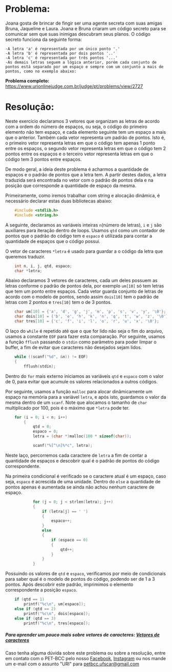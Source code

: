 # Problema:

Joana gosta de brincar de fingir ser uma agente secreta com suas amigas Bruna, Jaqueline e Laura. Joana e Bruna criaram um código secreto para se comunicar sem que suas inimigas descubram seus planos.
O código secreto funciona da seguinte forma:

    -A letra 'a' é representada por um único ponto '.'
    -A letra 'b' é representada por dois pontos '..'
    -A letra 'c' é representada por três pontos '...'
    -As demais letras seguem a lógica anterior, porém cada conjunto de pontos está separado por um espaço e sempre com um conjunto a mais de pontos, como no exemplo abaixo:


**Problema completo:** https://www.urionlinejudge.com.br/judge/pt/problems/view/2727

# Resoluçāo:

Neste exercício declaramos 3 vetores que organizam as letras de acordo com a ordem do número de espaços, ou seja, o código do primeiro elemento não tem espaço, e cada elemento seguinte tem um espaço a mais que o anterior. Também cada vetor representa um padrão de pontos. Isto é, o primeiro vetor representa letras em que o código tem apenas 1 ponto entre os espaços, o segundo vetor representa letras em que o código tem 2 pontos entre os espaços e o terceiro vetor representa letras em que o código tem 3 pontos entre espaços.  

De modo geral, a ideia deste problema é acharmos a quantidade de espaços e o padrão de pontos que a letra tem. A partir destes dados, a letra traduzida será encontrada no vetor com o padrão de pontos dela e na posição que corresponde a quantidade de espaço da mesma.

Primeiramente, como iremos trabalhar com string e alocação dinâmica, é necessário declarar estas duas bibliotecas abaixo:

```c
    #include <stdlib.h>
    #include <string.h>
```

A seguinte, declaramos as variáveis inteiras `n`(número de letras), `i` e `j` são auxiliares para iteração dentro de loops. Usamos `qtd` como um contador de pontos que o padrão do código tem e `espaco` é utilizada para contar a quantidade de espaços que o código possui.

O vetor de caracteres `*letra` é usado para guardar a o código da letra que queremos traduzir.

```c
    int n, i, j, qtd, espaco;
    char *letra;
```

Abaixo declaramos 3 vetores de caracteres, cada um deles possuem as letras conforme o padrão de pontos dela, por exemplo `um[10]` só tem letras que tem um ponto entre espaços. Cada vetor guarda conjunto de letras de acordo com o modelo de pontos, sendo assim `dois[10]` tem o padrão de letras com 2 pontos e `tres[10]` tem o de 3 pontos.

```c
    char um[10] = {'a', 'd', 'g', 'j', 'm', 'p', 's', 'v', 'y', '\0'};
    char dois[10] = {'b', 'e', 'h', 'k', 'n', 'q', 't', 'w', 'z', '\0'};
    char tres[10] = {'c', 'f', 'i', 'l', 'o', 'r', 'u', 'x', '\0'};
```

O laço do `while` é repetido até que o que for lido não seja o fim do arquivo, usamos a constante `EOF` para fazer esta comparação. Por seguinte, usamos a função `fflush` passando o `stdin` como parâmetro para poder limpar o buffer, a fim de evitar que caracteres não desejados sejam lidos.

```c
    while ((scanf("%d", &n)) != EOF)
    {
        fflush(stdin);
```

Dentro do `for` mais externo iniciamos as variáveis `qtd` e `espaco` com o valor de 0, para evitar que acumule os valores relacionados a outros códigos. 

Por seguinte, usamos a função `malloc` para alocar dinâmicamente um espaço na memória para a variável `letra`, e após isto, guardamos o valor da mesma dentro de um `scanf`. Note que alocamos o tamanho de `char` multiplicado por 100, pois é o máximo que `*letra` pode ter.

```c
    for (i = 0; i < n; i++)
        {
            qtd = 0;
            espaco = 0;
            letra = (char *)malloc(100 * sizeof(char));

            scanf("%[^\n]%*c", letra);
```

Neste laço, percorremos cada caractere de `letra` a fim de contar a quantidade de espaços e descobrir qual é o padrão de pontos do código correspondente. 

Na primeira condicional é verificado se o caractere atual é um espaço, caso seja, `espaco` é acrescida de uma unidade. Dentro do `else` a quantidade de pontos apenas é aumentada se ainda não achou nenhum caractere de espaço.

```c
            for (j = 0; j < strlen(letra); j++)
            {
                if (letra[j] == ' ')
                {
                    espaco++;
                }
                else
                {
                    if (espaco == 0)
                    {
                        qtd++;
                    }
                }
            }
```

Possuindo os valores de `qtd` e `espaco`, verificamos por meio de condicionais para saber qual é o modelo de pontos do código, podendo ser de 1 a 3 pontos. Após descobrir este padrão, imprimimos o elemento correspondente a posição `espaco`.

```c
    if (qtd == 1)
        printf("%c\n", um[espaco]);
    else if (qtd == 2)
        printf("%c\n", dois[espaco]);
    else if (qtd == 3)
        printf("%c\n", tres[espaco]);

```

##### Para aprender um pouco mais sobre vetores de caracteres: [Vetores de caracteres](http://linguagemc.com.br/string-em-c-vetor-de-caracteres/)
 
Caso tenha alguma dúvida sobre este problema ou sobre a resolução, entre em contato com o PET-BCC pelo nosso
[Facebook](https://www.facebook.com/petbcc/),
[Instagram](https://www.instagram.com/petbcc.ufscar/)
ou nos mande um e-mail com o assunto "URI" para  petbcc.ufscar@gmail.com
